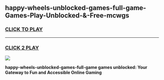 
## happy-wheels-unblocked-games-full-game-Games-Play-Unblocked-&-Free-mcwgs
<h3>
<a href="https://premium76.site?title=happy-wheels-unblocked-games-full-game&ref=24A">CLICK TO PLAY</a></h3>
<hr>

<h3>
<a href="https://premium76.site?title=happy-wheels-unblocked-games-full-game&ref=24A">CLICK 2 PLAY</a>
  
</h3>

<a href="https://premium76.site?title=happy-wheels-unblocked-games-full-game&ref=24A"><img src="https://clearcache.store/games.png"></a>


**happy-wheels-unblocked-games-full-game games unblocked: Your Gateway to Fun and Accessible Online Gaming**
